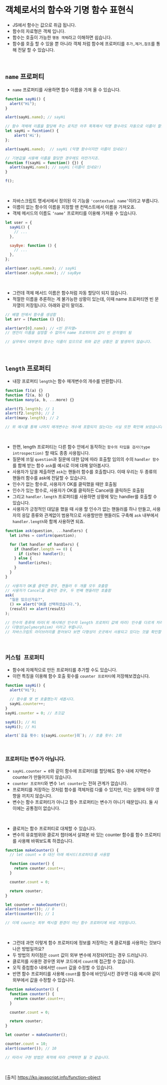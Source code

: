# 객체로서의 함수와 기명 함수 표현식

- JS에서 함수는 값으로 취급 됩니다.
- 함수의 자료형은 객체 입니다.
- 함수는 호출이 가능한 `행동 객체`라고 이해하면 쉽습니다.
- 함수를 호출 할 수 있을 뿐 아니라 객체 처럼 함수에 프로퍼티를 `추가,제거,참조`를 통해 전달 할 수 있습니다.

<br>

## `name` 프로퍼티

- `name` 프로퍼티를 사용하면 함수 이름을 가져 올 수 있습니다.

```js
function sayHi() {
  alert("Hi");
}

alert(sayHi.name); // sayHi

// 함수 객체에 이름을 할당해 주는 로직은 아주 똑똑해서 익명 함수라도 자동으로 이름이 할당됩니다.
let sayHi = fucntion() {
    alert('Hi');
};

alert(sayHi.name);  // sayHi (익명 함수이지만 이름이 있네요!)

// 기본값을 사용해 이름을 할당한 경우에도 마찬가지죠.
function f(sayHi = function() {}) {
  alert(sayHi.name); // sayHi (이름이 있네요!)
}

f();
```

<br>

- 자바스크립트 명세서에서 정의된 이 기능을 `'contextual name’`이라고 부릅니다.
- 이름이 없는 함수의 이름을 지정할 땐 컨텍스트에서 이름을 가져오죠.
- 객체 메서드의 이름도 `‘name’` 프로퍼티를 이용해 가져올 수 있습니다.

```js
let user = {
  sayHi() {
    // ...
  },

  sayBye: function () {
    // ...
  },
};

alert(user.sayHi.name); // sayHi
alert(user.sayBye.name); // sayBye
```

<br>

- 그런데 객체 메서드 이름은 함수처럼 자동 할당이 되지 않습니다.
- 적절한 이름을 추론하는 게 불가능한 상황이 있는데, 이때 name 프로퍼티엔 빈 문자열이 저장됩니다. 아래와 같이 말이죠.

```js
// 배열 안에서 함수를 생성함
let arr = [function () {}];

alert(arr[0].name); // <빈 문자열>
// 엔진이 이름을 설정할 수 없어서 name 프로퍼티의 값이 빈 문자열이 됨

// 실무에서 대부분의 함수는 이름이 있으므로 위와 같은 상황은 잘 발생하지 않습니다.
```

<br>

## `length` 프로퍼티

- 내장 프로퍼티 `length`는 함수 매개변수의 개수를 반환합니다.

```js
function f1(a) {}
function f2(a, b) {}
function many(a, b, ...more) {}

alert(f1.length); // 1
alert(f2.length); // 2
alert(many.length); // 2

// 위 예시를 통해 나머지 매개변수는 개수에 포함되지 않는다는 사실 또한 확인해 보았습니다.
```

<br>

- 한편, length 프로퍼티는 다른 함수 안에서 동작하는 `함수의 타입을 검사(type introspection)` 할 때도 종종 사용됩니다.
- 질문에 쓰일 `question`과 질문에 대한 답에 따라 호출할 임의의 수의 `handler 함수`를 함께 받는 함수 `ask`를 예시로 이에 대해 알아봅시다.
- 사용자가 답을 제출하면 `ask`는 핸들러 함수를 호출합니다. 이때 우리는 두 종류의 핸들러 함수를 ask에 전달할 수 있습니다.
- 인수가 없는 함수로, 사용자가 OK를 클릭했을 때만 호출됨
- 인수가 있는 함수로, 사용자가 OK를 클릭하든 Cancel을 클릭하든 호출됨
- 그리고 `handler.length` 프로퍼티를 사용하면 상황에 맞는 handler를 호출할 수 있습니다.
- 사용자가 긍정적인 대답을 했을 때 사용 할 인수가 없는 핸들러를 하나 만들고, 사용자의 응답 종류와 관계없이 범용적으로 사용할만한 핸들러도 구축해 `ask` 내부에서 `handler.length`와 함께 사용하면 되죠.

```js
function ask(question, ...handlers) {
  let isYes = confirm(question);

  for (let handler of handlers) {
    if (handler.length == 0) {
      if (isYes) handler();
    } else {
      handler(isYes);
    }
  }
}

// 사용자가 OK를 클릭한 경우, 핸들러 두 개를 모두 호출함
// 사용자가 Cancel을 클릭한 경우, 두 번째 핸들러만 호출함
ask(
  "질문 있으신가요?",
  () => alert("OK를 선택하셨습니다."),
  (result) => alert(result)
);

// 인수의 종류에 따라(위 예시에선 인수의 length 프로퍼티 값에 따라) 인수를 다르게 처리하는 방식을 프로그래밍 언어에선
// 다형성(polymorphism) 이라고 부릅니다.
// 자바스크립트 라이브러리를 뜯어보다 보면 다형성이 곳곳에서 사용되고 있다는 것을 확인할 수 있습니다.
```

<br>

## `커스텀 프로퍼티`

- 함수에 자체적으로 만든 프로퍼티를 추가할 수도 있습니다.
- 이런 특징을 이용해 함수 호출 횟수를 `counter 프로퍼티`에 저장해보겠습니다.

```js
function sayHi() {
  alert("Hi");

  // 함수를 몇 번 호출했는지 세봅시다.
  sayHi.counter++;
}
sayHi.counter = 0; // 초깃값

sayHi(); // Hi
sayHi(); // Hi

alert(`호출 횟수: ${sayHi.counter}회`); // 호출 횟수: 2회
```

<br>

### 프로퍼티는 변수가 아닙니다.

- `sayHi.counter = 0`와 같이 함수에 프로퍼티를 할당해도 함수 내에 지역변수 counter가 만들어지지 않습니다.
- `counter 프로퍼티`와 변수 `let counter`는 전혀 관계가 없습니다.
- 프로퍼티를 저장하는 것처럼 함수를 객체처럼 다룰 수 있지만, 이는 실행에 아무 영향을 끼치지 않습니다.
- 변수는 함수 프로퍼티가 아니고 함수 프로퍼티는 변수가 아니기 때문입니다. 둘 사이에는 공통점이 없습니다.

<br>

- 클로저는 함수 프로퍼티로 대체할 수 있습니다.
- 변수의 유효범위와 클로저 챕터에서 살펴본 바 있는 counter 함수를 함수 프로퍼티를 사용해 바꿔보도록 하겠습니다.

```js
function makeCounter() {
  // let count = 0 대신 아래 메서드(프로퍼티)를 사용함

  function counter() {
    return counter.count++;
  }

  counter.count = 0;

  return counter;
}

let counter = makeCounter();
alert(counter()); // 0
alert(counter()); // 1

// 이제 count는 외부 렉시컬 환경이 아닌 함수 프로퍼티에 바로 저장됩니다.
```

<br>

- 그런데 과연 이렇게 함수 프로퍼티에 정보를 저장하는 게 클로저를 사용하는 것보다 나은 방법일까요?
- 두 방법의 차이점은 `count` 값이 외부 변수에 저장되어있는 경우 드러납니다.
- 클로저를 사용한 경우엔 외부 코드에서 `count`에 접근할 수 없습니다.
- 오직 중첩함수 내에서만 `count` 값을 수정할 수 있습니다.
- 반면 함수 프로퍼티를 사용해 `count`를 함수에 바인딩시킨 경우엔 다음 예시와 같이 외부에서 값을 수정할 수 있습니다.

```js
function makeCounter() {
  function counter() {
    return counter.count++;
  }

  counter.count = 0;

  return counter;
}

let counter = makeCounter();

counter.count = 10;
alert(counter()); // 10

// 따라서 구현 방법은 목적에 따라 선택하면 될 것 같습니다.
```

<br>

[출처]
https://ko.javascript.info/function-object
